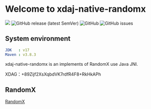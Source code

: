 # Welcome to xdaj-native-randomx

![](https://github.com/XDagger/xdagj-native-randomx/actions/workflows/maven.yml/badge.svg) ![GitHub release (latest SemVer)](https://img.shields.io/github/v/release/XDagger/xdagj-native-randomx) ![GitHub](https://img.shields.io/github/license/XDagger/xdagj-native-randomx) ![GitHub issues](https://img.shields.io/github/issues/XDagger/xdagj-native-randomx)


## System environment
```yaml
JDK   : v17
Maven : v3.8.3
```
xdaj-native-randomx is an implements of RandomX use Java JNI.

XDAG：+89Zijf2XsXqbdVK7rdfR4F8+RkHkAPh


## RandomX

[RandomX](https://github.com/tevador/RandomX)
